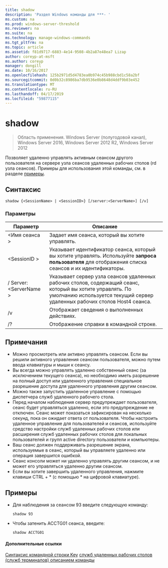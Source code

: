 ```yaml
---
title: shadow
description: 'Раздел Windows команды для ***- '
ms.custom: na
ms.prod: windows-server-threshold
ms.reviewer: na
ms.suite: na
ms.technology: manage-windows-commands
ms.tgt_pltfrm: na
ms.topic: article
ms.assetid: f81d9717-6883-4e14-9508-4b2a87e48ea7 Lizap
author: coreyp-at-msft
ms.author: coreyp
manager: dongill
ms.date: 10/16/2017
ms.openlocfilehash: 125b2971d5d4783ea0b974c45b988cbd1c58a2bf
ms.sourcegitcommit: 0d0b32c8986ba7db9536e0b8648d4ddf9b03e452
ms.translationtype: MT
ms.contentlocale: ru-RU
ms.lasthandoff: 04/17/2019
ms.locfileid: "59877115"
---
```

# <a name="shadow"></a>shadow

>Область применения. Windows Server (полугодовой канал), Windows Server 2016, Windows Server 2012 R2, Windows Server 2012

Позволяет удаленно управлять активным сеансом другого пользователя на сервере узла сеансов удаленных рабочих столов (rd узла сеансов).
Примеры для использования этой команды, см. в разделе [примеры](#BKMK_examples).

## <a name="syntax"></a>Синтаксис
```
shadow {<SessionName> | <SessionID>} [/server:<ServerName>] [/v]
```

### <a name="parameters"></a>Параметры
|Параметр|Описание|
|-------|--------|
|\<Имя сеанса >|Задает имя сеанса, который вы хотите управлять.|
|\<SessionID >|Указывает идентификатор сеанса, который вы хотите управлять. Используйте **запроса пользователя** для отображения списка сеансов и их идентификаторы.|
|/ Server:\<ServerName >|Указывает сервер узла сеансов удаленных рабочих столов, содержащий сеанс, который вы хотите управлять. По умолчанию используется текущий сервер удаленных рабочих столов Host4 сеанса.|
|/v|Отображает сведения о выполненных действиях.|
|/?|Отображение справки в командной строке.|

## <a name="remarks"></a>Примечания
-   Можно просмотреть или активно управлять сеансом. Если вы решили активного управления сеансом пользователя, можно путем ввода клавиатуры и мыши к сеансу.
-   Вы всегда можно управлять удаленно собственный сеанс (за исключением текущего сеанса), но необходимо иметь разрешение на полный доступ или удаленного управления специальное разрешение доступа для удаленного управления другим сеансом.
-   Можно также запустить удаленное управление с помощью диспетчера служб удаленного рабочего стола.
-   Перед началом наблюдения сервер предупреждает пользователя, сеанс будет управляться удаленно, если это предупреждение не отключен. Сеанс может показаться зафиксирован на несколько секунд, пока он ожидает ответа от пользователя. Чтобы настроить удаленное управление для пользователей и сеансов, используйте средство настройки служб удаленных рабочих столов или расширения служб удаленных рабочих столов для локальных пользователей и групп active directory пользователи и компьютеры.
-   Ваш сеанс должен поддерживать разрешение экрана, используемые в сеанс, который вы управляете удаленно или операция завершится ошибкой.
-   Сеанс консоли может ни удаленно управлять другим сеансом, и не может его управляться удаленно другим сеансом.
-   Если вы хотите завершить удаленного управления, нажмите клавиши CTRL + * (с помощью \* на цифровой клавиатуре).

## <a name="BKMK_examples"></a>Примеры
-   Для наблюдения за сеансом 93 введите следующую команду:
    ```
    shadow 93
    ```
-   Чтобы затенить ACCTG01 сеанса, введите:
    ```
    shadow ACCTG01
    ```

#### <a name="additional-references"></a>Дополнительные ссылки
[Синтаксис командной строки Key](command-line-syntax-key.md)
[служб удаленных рабочих столов &#40;служб терминалов&#41; описанием команды](remote-desktop-services-terminal-services-command-reference.md)
